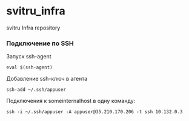 # svitru_infra
svitru Infra repository

### **Подключение по SSH**

Запуск ssh-agent
```
eval $(ssh-agent)
```
Добавление ssh-ключ в агента
```
ssh-add ~/.ssh/appuser
```
Подключения к someinternalhost в одну команду:
```
ssh -i ~/.ssh/appuser -A appuser@35.210.170.206 -t ssh 10.132.0.3
```

